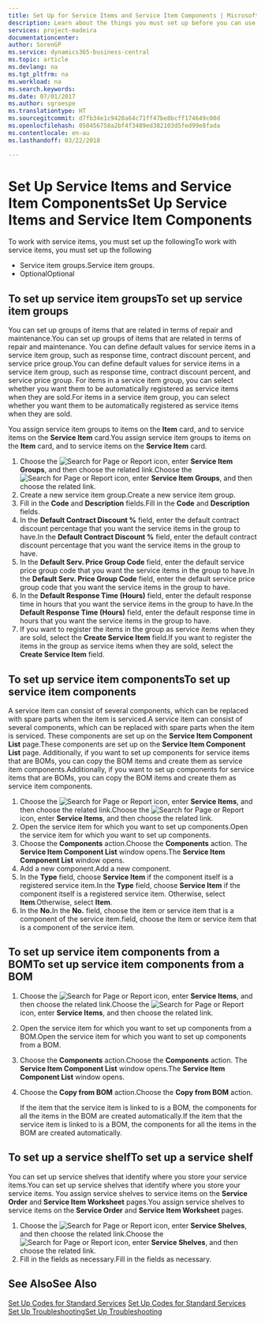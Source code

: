 ```yaml
---
title: Set Up for Service Items and Service Item Components | Microsoft Docs
description: Learn about the things you must set up before you can use service items, including default values such as response time, contract discount percent, and service price group.
services: project-madeira
documentationcenter: 
author: SorenGP
ms.service: dynamics365-business-central
ms.topic: article
ms.devlang: na
ms.tgt_pltfrm: na
ms.workload: na
ms.search.keywords: 
ms.date: 07/01/2017
ms.author: sgroespe
ms.translationtype: HT
ms.sourcegitcommit: d7fb34e1c9428a64c71ff47be8bcff174649c00d
ms.openlocfilehash: 050456758a2bf4f3489ed382103d5fed99e8fada
ms.contentlocale: en-au
ms.lasthandoff: 03/22/2018

---
```

# <a name="set-up-service-items-and-service-item-components"></a><span data-ttu-id="7c777-103">Set Up Service Items and Service Item Components</span><span class="sxs-lookup"><span data-stu-id="7c777-103">Set Up Service Items and Service Item Components</span></span>
<span data-ttu-id="7c777-104">To work with service items, you must set up the following</span><span class="sxs-lookup"><span data-stu-id="7c777-104">To work with service items, you must set up the following</span></span>

* <span data-ttu-id="7c777-105">Service item groups.</span><span class="sxs-lookup"><span data-stu-id="7c777-105">Service item groups.</span></span>
* <span data-ttu-id="7c777-106">Optional</span><span class="sxs-lookup"><span data-stu-id="7c777-106">Optional</span></span>

## <a name="to-set-up-service-item-groups"></a><span data-ttu-id="7c777-107">To set up service item groups</span><span class="sxs-lookup"><span data-stu-id="7c777-107">To set up service item groups</span></span>
<span data-ttu-id="7c777-108">You can set up groups of items that are related in terms of repair and maintenance.</span><span class="sxs-lookup"><span data-stu-id="7c777-108">You can set up groups of items that are related in terms of repair and maintenance.</span></span> <span data-ttu-id="7c777-109">You can define default values for service items in a service item group, such as response time, contract discount percent, and service price group.</span><span class="sxs-lookup"><span data-stu-id="7c777-109">You can define default values for service items in a service item group, such as response time, contract discount percent, and service price group.</span></span> <span data-ttu-id="7c777-110">For items in a service item group, you can select whether you want them to be automatically registered as service items when they are sold.</span><span class="sxs-lookup"><span data-stu-id="7c777-110">For items in a service item group, you can select whether you want them to be automatically registered as service items when they are sold.</span></span>  

<span data-ttu-id="7c777-111">You assign service item groups to items on the **Item** card, and to service items on the **Service Item** card.</span><span class="sxs-lookup"><span data-stu-id="7c777-111">You assign service item groups to items on the **Item** card, and to service items on the **Service Item** card.</span></span>  

1. <span data-ttu-id="7c777-112">Choose the ![Search for Page or Report](media/ui-search/search_small.png "Search for Page or Report icon") icon, enter **Service Item Groups**, and then choose the related link.</span><span class="sxs-lookup"><span data-stu-id="7c777-112">Choose the ![Search for Page or Report](media/ui-search/search_small.png "Search for Page or Report icon") icon, enter **Service Item Groups**, and then choose the related link.</span></span>  
2. <span data-ttu-id="7c777-113">Create a new service item group.</span><span class="sxs-lookup"><span data-stu-id="7c777-113">Create a new service item group.</span></span>  
3. <span data-ttu-id="7c777-114">Fill in the **Code** and **Description** fields.</span><span class="sxs-lookup"><span data-stu-id="7c777-114">Fill in the **Code** and **Description** fields.</span></span>  
4. <span data-ttu-id="7c777-115">In the **Default Contract Discount %** field, enter the default contract discount percentage that you want the service items in the group to have.</span><span class="sxs-lookup"><span data-stu-id="7c777-115">In the **Default Contract Discount %** field, enter the default contract discount percentage that you want the service items in the group to have.</span></span>  
5. <span data-ttu-id="7c777-116">In the **Default Serv. Price Group Code** field, enter the default service price group code that you want the service items in the group to have.</span><span class="sxs-lookup"><span data-stu-id="7c777-116">In the **Default Serv. Price Group Code** field, enter the default service price group code that you want the service items in the group to have.</span></span>  
6. <span data-ttu-id="7c777-117">In the **Default Response Time (Hours)** field, enter the default response time in hours that you want the service items in the group to have.</span><span class="sxs-lookup"><span data-stu-id="7c777-117">In the **Default Response Time (Hours)** field, enter the default response time in hours that you want the service items in the group to have.</span></span>  
7. <span data-ttu-id="7c777-118">If you want to register the items in the group as service items when they are sold, select the **Create Service Item** field.</span><span class="sxs-lookup"><span data-stu-id="7c777-118">If you want to register the items in the group as service items when they are sold, select the **Create Service Item** field.</span></span>  

## <a name="to-set-up-service-item-components"></a><span data-ttu-id="7c777-119">To set up service item components</span><span class="sxs-lookup"><span data-stu-id="7c777-119">To set up service item components</span></span>
<span data-ttu-id="7c777-120">A service item can consist of several components, which can be replaced with spare parts when the item is serviced.</span><span class="sxs-lookup"><span data-stu-id="7c777-120">A service item can consist of several components, which can be replaced with spare parts when the item is serviced.</span></span> <span data-ttu-id="7c777-121">These components are set up on the **Service Item Component List** page.</span><span class="sxs-lookup"><span data-stu-id="7c777-121">These components are set up on the **Service Item Component List** page.</span></span> <span data-ttu-id="7c777-122">Additionally, if you want to set up components for service items that are BOMs, you can copy the BOM items and create them as service item components.</span><span class="sxs-lookup"><span data-stu-id="7c777-122">Additionally, if you want to set up components for service items that are BOMs, you can copy the BOM items and create them as service item components.</span></span>

1. <span data-ttu-id="7c777-123">Choose the ![Search for Page or Report](media/ui-search/search_small.png "Search for Page or Report icon") icon, enter **Service Items**, and then choose the related link.</span><span class="sxs-lookup"><span data-stu-id="7c777-123">Choose the ![Search for Page or Report](media/ui-search/search_small.png "Search for Page or Report icon") icon, enter **Service Items**, and then choose the related link.</span></span>
2. <span data-ttu-id="7c777-124">Open the service item for which you want to set up components.</span><span class="sxs-lookup"><span data-stu-id="7c777-124">Open the service item for which you want to set up components.</span></span>  
3. <span data-ttu-id="7c777-125">Choose the **Components** action.</span><span class="sxs-lookup"><span data-stu-id="7c777-125">Choose the **Components** action.</span></span> <span data-ttu-id="7c777-126">The **Service Item Component List** window opens.</span><span class="sxs-lookup"><span data-stu-id="7c777-126">The **Service Item Component List** window opens.</span></span>  
4. <span data-ttu-id="7c777-127">Add a new component.</span><span class="sxs-lookup"><span data-stu-id="7c777-127">Add a new component.</span></span>  
5. <span data-ttu-id="7c777-128">In the **Type** field, choose **Service Item** if the component itself is a registered service item.</span><span class="sxs-lookup"><span data-stu-id="7c777-128">In the **Type** field, choose **Service Item** if the component itself is a registered service item.</span></span> <span data-ttu-id="7c777-129">Otherwise, select **Item**.</span><span class="sxs-lookup"><span data-stu-id="7c777-129">Otherwise, select **Item**.</span></span>  
6. <span data-ttu-id="7c777-130">In the **No.**</span><span class="sxs-lookup"><span data-stu-id="7c777-130">In the **No.**</span></span> <span data-ttu-id="7c777-131">field, choose the item or service item that is a component of the service item.</span><span class="sxs-lookup"><span data-stu-id="7c777-131">field, choose the item or service item that is a component of the service item.</span></span>  

## <a name="to-set-up-service-item-components-from-a-bom"></a><span data-ttu-id="7c777-132">To set up service item components from a BOM</span><span class="sxs-lookup"><span data-stu-id="7c777-132">To set up service item components from a BOM</span></span>
1.  <span data-ttu-id="7c777-133">Choose the ![Search for Page or Report](media/ui-search/search_small.png "Search for Page or Report icon") icon, enter **Service Items**, and then choose the related link.</span><span class="sxs-lookup"><span data-stu-id="7c777-133">Choose the ![Search for Page or Report](media/ui-search/search_small.png "Search for Page or Report icon") icon, enter **Service Items**, and then choose the related link.</span></span>  
2. <span data-ttu-id="7c777-134">Open the service item for which you want to set up components from a BOM.</span><span class="sxs-lookup"><span data-stu-id="7c777-134">Open the service item for which you want to set up components from a BOM.</span></span>  
3. <span data-ttu-id="7c777-135">Choose the **Components** action.</span><span class="sxs-lookup"><span data-stu-id="7c777-135">Choose the **Components** action.</span></span> <span data-ttu-id="7c777-136">The **Service Item Component List** window opens.</span><span class="sxs-lookup"><span data-stu-id="7c777-136">The **Service Item Component List** window opens.</span></span>  
4. <span data-ttu-id="7c777-137">Choose the **Copy from BOM** action.</span><span class="sxs-lookup"><span data-stu-id="7c777-137">Choose the **Copy from BOM** action.</span></span>  

    <span data-ttu-id="7c777-138">If the item that the service item is linked to is a BOM, the components for all the items in the BOM are created automatically.</span><span class="sxs-lookup"><span data-stu-id="7c777-138">If the item that the service item is linked to is a BOM, the components for all the items in the BOM are created automatically.</span></span>  

## <a name="to-set-up-a-service-shelf"></a><span data-ttu-id="7c777-139">To set up a service shelf</span><span class="sxs-lookup"><span data-stu-id="7c777-139">To set up a service shelf</span></span>
<span data-ttu-id="7c777-140">You can set up service shelves that identify where you store your service items.</span><span class="sxs-lookup"><span data-stu-id="7c777-140">You can set up service shelves that identify where you store your service items.</span></span> <span data-ttu-id="7c777-141">You assign service shelves to service items on the **Service Order** and **Service Item Worksheet** pages.</span><span class="sxs-lookup"><span data-stu-id="7c777-141">You assign service shelves to service items on the **Service Order** and **Service Item Worksheet** pages.</span></span>  

1. <span data-ttu-id="7c777-142">Choose the ![Search for Page or Report](media/ui-search/search_small.png "Search for Page or Report icon") icon, enter **Service Shelves**, and then choose the related link.</span><span class="sxs-lookup"><span data-stu-id="7c777-142">Choose the ![Search for Page or Report](media/ui-search/search_small.png "Search for Page or Report icon") icon, enter **Service Shelves**, and then choose the related link.</span></span>
2. <span data-ttu-id="7c777-143">Fill in the fields as necessary.</span><span class="sxs-lookup"><span data-stu-id="7c777-143">Fill in the fields as necessary.</span></span>

## <a name="see-also"></a><span data-ttu-id="7c777-144">See Also</span><span class="sxs-lookup"><span data-stu-id="7c777-144">See Also</span></span>
<span data-ttu-id="7c777-145">[Set Up Codes for Standard Services](service-how-setup-service-coding.md) </span><span class="sxs-lookup"><span data-stu-id="7c777-145">[Set Up Codes for Standard Services](service-how-setup-service-coding.md) </span></span>  
[<span data-ttu-id="7c777-146">Set Up Troubleshooting</span><span class="sxs-lookup"><span data-stu-id="7c777-146">Set Up Troubleshooting</span></span>](service-how-setup-troubleshooting.md)

